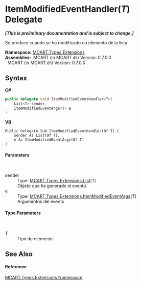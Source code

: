 # ItemModifiedEventHandler(*T*) Delegate
 _**\[This is preliminary documentation and is subject to change.\]**_

Se produce cuando se ha modificado un elemento de la lista

**Namespace:**&nbsp;<a href="a8e71047-44e0-7000-43f0-67a6f5b9758c">MCART.Types.Extensions</a><br />**Assemblies:**&nbsp;&nbsp;MCART (in MCART.dll) Version: 0.7.0.0<br />&nbsp;&nbsp;MCART (in MCART.dll) Version: 0.7.0.0<br />

## Syntax

**C#**<br />
``` C#
public delegate void ItemModifiedEventHandler<T>(
	List<T> sender,
	ItemModifiedEventArgs<T> e
)

```

**VB**<br />
``` VB
Public Delegate Sub ItemModifiedEventHandler(Of T) ( 
	sender As List(Of T),
	e As ItemModifiedEventArgs(Of T)
)
```


#### Parameters
&nbsp;<dl><dt>sender</dt><dd>Type: <a href="e472f890-0d94-e75b-9f29-f49cc04a830f">MCART.Types.Extensions.List</a>(*T*)<br />Objeto que ha generado el evento.</dd><dt>e</dt><dd>Type: <a href="2072ef4d-d16a-11c2-2ddd-57e940fd026c">MCART.Types.Extensions.ItemModifiedEventArgs</a>(*T*)<br />Argumentos del evento.</dd></dl>

#### Type Parameters
&nbsp;<dl><dt>T</dt><dd>Tipo de elemento.</dd></dl>

## See Also


#### Reference
<a href="a8e71047-44e0-7000-43f0-67a6f5b9758c">MCART.Types.Extensions Namespace</a><br />